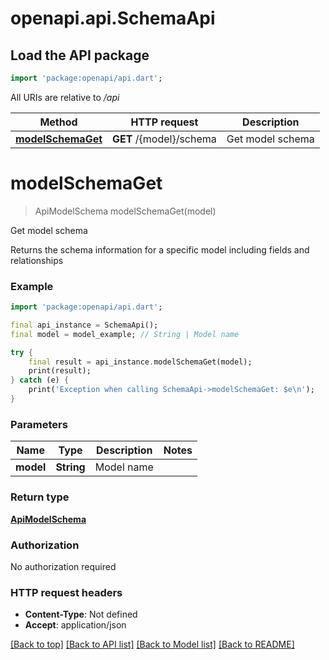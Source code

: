 # openapi.api.SchemaApi

## Load the API package
```dart
import 'package:openapi/api.dart';
```

All URIs are relative to */api*

Method | HTTP request | Description
------------- | ------------- | -------------
[**modelSchemaGet**](SchemaApi.md#modelschemaget) | **GET** /{model}/schema | Get model schema


# **modelSchemaGet**
> ApiModelSchema modelSchemaGet(model)

Get model schema

Returns the schema information for a specific model including fields and relationships

### Example
```dart
import 'package:openapi/api.dart';

final api_instance = SchemaApi();
final model = model_example; // String | Model name

try {
    final result = api_instance.modelSchemaGet(model);
    print(result);
} catch (e) {
    print('Exception when calling SchemaApi->modelSchemaGet: $e\n');
}
```

### Parameters

Name | Type | Description  | Notes
------------- | ------------- | ------------- | -------------
 **model** | **String**| Model name | 

### Return type

[**ApiModelSchema**](ApiModelSchema.md)

### Authorization

No authorization required

### HTTP request headers

 - **Content-Type**: Not defined
 - **Accept**: application/json

[[Back to top]](#) [[Back to API list]](../README.md#documentation-for-api-endpoints) [[Back to Model list]](../README.md#documentation-for-models) [[Back to README]](../README.md)

